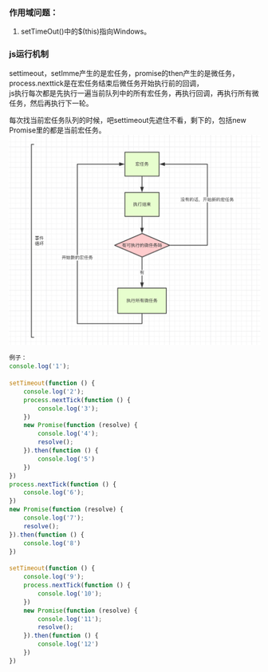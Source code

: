 ### 作用域问题：

1. setTimeOut\(\)中的$\(this\)指向Windows。

### js运行机制

settimeout，setImme产生的是宏任务，promise的then产生的是微任务，  
process.nexttick是在宏任务结束后微任务开始执行前的回调，  
js执行每次都是先执行一遍当前队列中的所有宏任务，再执行回调，再执行所有微任务，然后再执行下一轮。

每次找当前宏任务队列的时候，吧settimeout先遮住不看，剩下的，包括new Promise里的都是当前宏任务。![](/assets/js)

```js
例子：
console.log('1');

setTimeout(function () {
    console.log('2');
    process.nextTick(function () {
        console.log('3');
    })
    new Promise(function (resolve) {
        console.log('4');
        resolve();
    }).then(function () {
        console.log('5')
    })
})
process.nextTick(function () {
    console.log('6');
})
new Promise(function (resolve) {
    console.log('7');
    resolve();
}).then(function () {
    console.log('8')
})

setTimeout(function () {
    console.log('9');
    process.nextTick(function () {
        console.log('10');
    })
    new Promise(function (resolve) {
        console.log('11');
        resolve();
    }).then(function () {
        console.log('12')
    })
})
```



